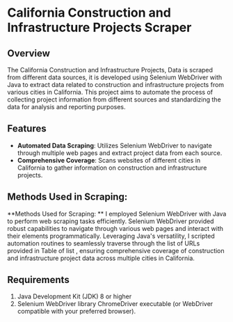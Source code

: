 # California Construction and Infrastructure Projects Scraper

## Overview
The California Construction and Infrastructure Projects, Data is scraped from different data sources, it is developed using Selenium WebDriver with Java to extract data related to construction and infrastructure projects from various cities in California. This project aims to automate the process of collecting project information from different sources and standardizing the data for analysis and reporting purposes.

## Features
- **Automated Data Scraping**: Utilizes Selenium WebDriver to navigate through multiple web pages and extract project data from each source.
- **Comprehensive Coverage**: Scans websites of different cities in California to gather information on construction and infrastructure projects.

## Methods Used in Scraping:
**Methods Used for Scraping: ** I employed Selenium WebDriver with Java to perform web scraping tasks efficiently. Selenium WebDriver provided robust capabilities to navigate 
through various web pages and interact with their elements programmatically. Leveraging Java's versatility, I scripted automation routines to seamlessly traverse through the 
list of URLs provided in Table of list , ensuring comprehensive coverage of construction and infrastructure project data across multiple cities in California.

## Requirements 
1. Java Development Kit (JDK) 8 or higher
2. Selenium WebDriver library ChromeDriver executable (or WebDriver compatible with your preferred browser).
